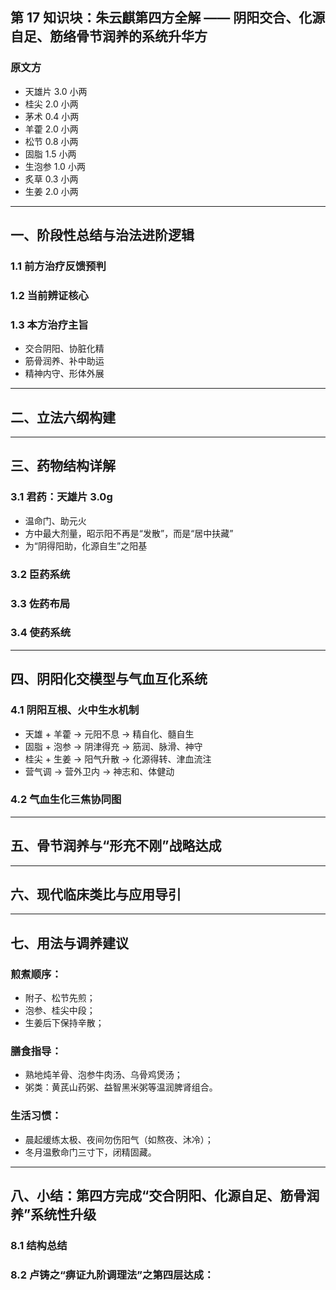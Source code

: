## 第 17 知识块：朱云麒第四方全解 —— 阴阳交合、化源自足、筋络骨节润养的系统升华方

### 原文方

- 天雄片 3.0 小两
- 桂尖 2.0 小两
- 茅术 0.4 小两
- 羊藿 2.0 小两
- 松节 0.8 小两
- 固脂 1.5 小两
- 生泡参 1.0 小两
- 炙草 0.3 小两
- 生姜 2.0 小两

---

## 一、阶段性总结与治法进阶逻辑

### 1.1 前方治疗反馈预判

### 1.2 当前辨证核心

### 1.3 本方治疗主旨

- 交合阴阳、协脏化精
- 筋骨润养、补中助运
- 精神内守、形体外展

---

## 二、立法六纲构建

---

## 三、药物结构详解

### 3.1 君药：天雄片 3.0g

- 温命门、助元火
- 方中最大剂量，昭示阳不再是“发散”，而是“居中扶藏”
- 为“阴得阳助，化源自生”之阳基

### 3.2 臣药系统

### 3.3 佐药布局

### 3.4 使药系统

---

## 四、阴阳化交模型与气血互化系统

### 4.1 阴阳互根、火中生水机制

- 天雄 + 羊藿 → 元阳不息 → 精自化、髓自生
- 固脂 + 泡参 → 阴津得充 → 筋润、脉滑、神守
- 桂尖 + 生姜 → 阳气升散 → 化源得转、津血流注
- 营气调 → 营外卫内 → 神志和、体健动

### 4.2 气血生化三焦协同图

---

## 五、骨节润养与“形充不刚”战略达成

---

## 六、现代临床类比与应用导引

---

## 七、用法与调养建议

### 煎煮顺序：

- 附子、松节先煎；
- 泡参、桂尖中段；
- 生姜后下保持辛散；

### 膳食指导：

- 熟地炖羊骨、泡参牛肉汤、乌骨鸡煲汤；
- 粥类：黄芪山药粥、益智黑米粥等温润脾肾组合。

### 生活习惯：

- 晨起缓练太极、夜间勿伤阳气（如熬夜、沐冷）；
- 冬月温敷命门三寸下，闭精固藏。

---

## 八、小结：第四方完成“交合阴阳、化源自足、筋骨润养”系统性升级

### 8.1 结构总结

### 8.2 卢铸之“痹证九阶调理法”之第四层达成：
